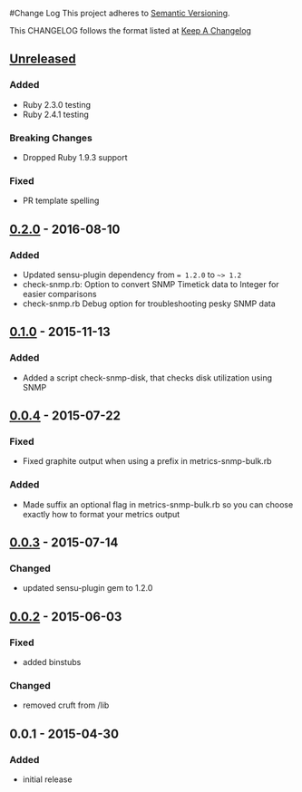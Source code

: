 #Change Log
This project adheres to [Semantic Versioning](http://semver.org/).

This CHANGELOG follows the format listed at [Keep A Changelog](http://keepachangelog.com/)

## [Unreleased]
### Added
- Ruby 2.3.0 testing
- Ruby 2.4.1 testing

### Breaking Changes
- Dropped Ruby 1.9.3 support

### Fixed
- PR template spelling

## [0.2.0] - 2016-08-10
### Added
- Updated sensu-plugin dependency from `= 1.2.0` to `~> 1.2`
- check-snmp.rb: Option to convert SNMP Timetick data to Integer for easier comparisons
- check-snmp.rb Debug option for troubleshooting pesky SNMP data

## [0.1.0] - 2015-11-13
### Added
- Added a script check-snmp-disk, that checks disk utilization using SNMP

## [0.0.4] - 2015-07-22
### Fixed
- Fixed graphite output when using a prefix in metrics-snmp-bulk.rb

### Added
- Made suffix an optional flag in metrics-snmp-bulk.rb so you can choose exactly how to format your metrics output

## [0.0.3] - 2015-07-14
### Changed
- updated sensu-plugin gem to 1.2.0

## [0.0.2] - 2015-06-03
### Fixed
- added binstubs

### Changed
- removed cruft from /lib

## 0.0.1 - 2015-04-30
### Added
- initial release

[Unreleased]: https://github.com/sensu-plugins/sensu-plugins-snmp/compare/0.2.0...HEAD
[0.2.0]: https://github.com/sensu-plugins/sensu-plugins-snmp/compare/0.1.0...0.2.0
[0.1.0]: https://github.com/sensu-plugins/sensu-plugins-snmp/compare/0.0.4...0.1.0
[0.0.4]: https://github.com/sensu-plugins/sensu-plugins-snmp/compare/0.0.3...0.0.4
[0.0.3]: https://github.com/sensu-plugins/sensu-plugins-snmp/compare/0.0.2...0.0.3
[0.0.2]: https://github.com/sensu-plugins/sensu-plugins-snmp/compare/0.0.1...0.0.2
